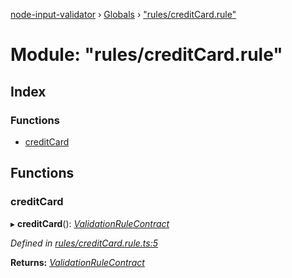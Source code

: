 [node-input-validator](../README.md) › [Globals](../globals.md) › ["rules/creditCard.rule"](_rules_creditcard_rule_.md)

# Module: "rules/creditCard.rule"

## Index

### Functions

* [creditCard](_rules_creditcard_rule_.md#creditcard)

## Functions

###  creditCard

▸ **creditCard**(): *[ValidationRuleContract](../interfaces/_contracts_.validationrulecontract.md)*

*Defined in [rules/creditCard.rule.ts:5](https://github.com/bitnbytesio/node-input-validator/blob/f6990fa/src/rules/creditCard.rule.ts#L5)*

**Returns:** *[ValidationRuleContract](../interfaces/_contracts_.validationrulecontract.md)*
